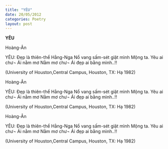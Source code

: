```yaml
---
title: "YÊU"
date: 20/05/2012
categories: Poetry
layout: post
---
```


**YÊU**

Hoàng-Ân


YÊU:    Đẹp là thiên-thể Hằng-Nga
            Nổ vang sấm-sét
                 giật mình Mộng ta.
            Yêu ai chư¬ Ái nằm mơ
             Nằm mơ chư¬ Ái đẹp ai bằng mình..!!



(University of Houston,Central Campus,
 Houston, TX: Hạ 1982)

Hoàng-Ân


YÊU:    Đẹp là thiên-thể Hằng-Nga
            Nổ vang sấm-sét
                 giật mình Mộng ta.
            Yêu ai chư¬ Ái nằm mơ
             Nằm mơ chư¬ Ái đẹp ai bằng mình..!!



(University of Houston,Central Campus,
 Houston, TX: Hạ 1982)

Hoàng-Ân


YÊU:    Đẹp là thiên-thể Hằng-Nga
            Nổ vang sấm-sét
                 giật mình Mộng ta.
            Yêu ai chư¬ Ái nằm mơ
             Nằm mơ chư¬ Ái đẹp ai bằng mình..!!



(University of Houston,Central Campus,
 Houston, TX: Hạ 1982)
